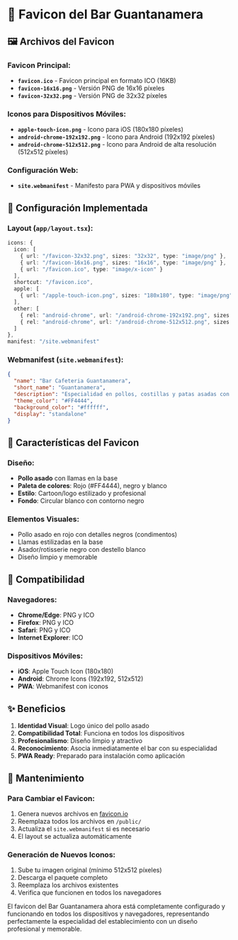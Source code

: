 # 🎨 Favicon del Bar Guantanamera

## 🖼️ Archivos del Favicon

### **Favicon Principal:**
- **`favicon.ico`** - Favicon principal en formato ICO (16KB)
- **`favicon-16x16.png`** - Versión PNG de 16x16 píxeles
- **`favicon-32x32.png`** - Versión PNG de 32x32 píxeles

### **Iconos para Dispositivos Móviles:**
- **`apple-touch-icon.png`** - Icono para iOS (180x180 píxeles)
- **`android-chrome-192x192.png`** - Icono para Android (192x192 píxeles)
- **`android-chrome-512x512.png`** - Icono para Android de alta resolución (512x512 píxeles)

### **Configuración Web:**
- **`site.webmanifest`** - Manifesto para PWA y dispositivos móviles

## 🚀 Configuración Implementada

### **Layout (`app/layout.tsx`):**
```typescript
icons: {
  icon: [
    { url: "/favicon-32x32.png", sizes: "32x32", type: "image/png" },
    { url: "/favicon-16x16.png", sizes: "16x16", type: "image/png" },
    { url: "/favicon.ico", type: "image/x-icon" }
  ],
  shortcut: "/favicon.ico",
  apple: [
    { url: "/apple-touch-icon.png", sizes: "180x180", type: "image/png" }
  ],
  other: [
    { rel: "android-chrome", url: "/android-chrome-192x192.png", sizes: "192x192" },
    { rel: "android-chrome", url: "/android-chrome-512x512.png", sizes: "512x512" }
  ]
},
manifest: "/site.webmanifest"
```

### **Webmanifest (`site.webmanifest`):**
```json
{
  "name": "Bar Cafeteria Guantanamera",
  "short_name": "Guantanamera",
  "description": "Especialidad en pollos, costillas y patas asadas con la receta casera que nos define",
  "theme_color": "#FF4444",
  "background_color": "#ffffff",
  "display": "standalone"
}
```

## 🎯 Características del Favicon

### **Diseño:**
- **Pollo asado** con llamas en la base
- **Paleta de colores**: Rojo (#FF4444), negro y blanco
- **Estilo**: Cartoon/logo estilizado y profesional
- **Fondo**: Circular blanco con contorno negro

### **Elementos Visuales:**
- Pollo asado en rojo con detalles negros (condimentos)
- Llamas estilizadas en la base
- Asador/rotisserie negro con destello blanco
- Diseño limpio y memorable

## 📱 Compatibilidad

### **Navegadores:**
- **Chrome/Edge**: PNG y ICO
- **Firefox**: PNG y ICO
- **Safari**: PNG y ICO
- **Internet Explorer**: ICO

### **Dispositivos Móviles:**
- **iOS**: Apple Touch Icon (180x180)
- **Android**: Chrome Icons (192x192, 512x512)
- **PWA**: Webmanifest con iconos

## ✨ Beneficios

1. **Identidad Visual**: Logo único del pollo asado
2. **Compatibilidad Total**: Funciona en todos los dispositivos
3. **Profesionalismo**: Diseño limpio y atractivo
4. **Reconocimiento**: Asocia inmediatamente el bar con su especialidad
5. **PWA Ready**: Preparado para instalación como aplicación

## 🔄 Mantenimiento

### **Para Cambiar el Favicon:**
1. Genera nuevos archivos en [favicon.io](https://favicon.io/favicon-converter/)
2. Reemplaza todos los archivos en `/public/`
3. Actualiza el `site.webmanifest` si es necesario
4. El layout se actualiza automáticamente

### **Generación de Nuevos Iconos:**
1. Sube tu imagen original (mínimo 512x512 píxeles)
2. Descarga el paquete completo
3. Reemplaza los archivos existentes
4. Verifica que funcionen en todos los navegadores

El favicon del Bar Guantanamera ahora está completamente configurado y funcionando en todos los dispositivos y navegadores, representando perfectamente la especialidad del establecimiento con un diseño profesional y memorable.
